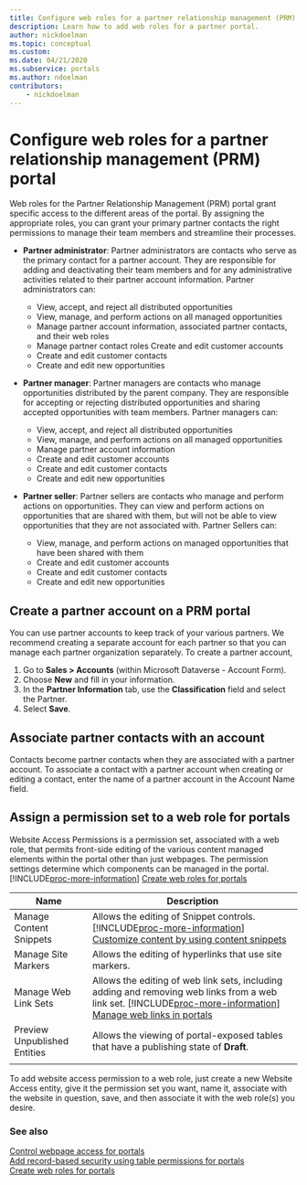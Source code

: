 ```yaml
---
title: Configure web roles for a partner relationship management (PRM) portal
description: Learn how to add web roles for a partner portal.
author: nickdoelman
ms.topic: conceptual
ms.custom: 
ms.date: 04/21/2020
ms.subservice: portals
ms.author: ndoelman
contributors:
    - nickdoelman
---
```


# Configure web roles for a partner relationship management (PRM) portal

Web roles for the Partner Relationship Management (PRM) portal grant specific access to the different areas of the portal. By assigning the appropriate roles, you can grant your primary partner contacts the right permissions to manage their team members and streamline their processes.

- **Partner administrator**: Partner administrators are contacts who serve as the primary contact for a partner account. They are responsible for adding and deactivating their team members and for any administrative activities related to their partner account information. Partner administrators can:
  - View, accept, and reject all distributed opportunities
  - View, manage, and perform actions on all managed opportunities
  - Manage partner account information, associated partner contacts, and their web roles
  - Manage partner contact roles Create and edit customer accounts
  - Create and edit customer contacts
  - Create and edit new opportunities

- **Partner manager**: Partner managers are contacts who manage opportunities distributed by the parent company. They are responsible for accepting or rejecting distributed opportunities and sharing accepted opportunities with team members. Partner managers can:
  - View, accept, and reject all distributed opportunities
  - View, manage, and perform actions on all managed opportunities
  - Manage partner account information
  - Create and edit customer accounts
  - Create and edit customer contacts
  - Create and edit new opportunities

- **Partner seller**: Partner sellers are contacts who manage and perform actions on opportunities. They can view and perform actions on opportunities that are shared with them, but will not be able to view opportunities that they are not associated with. Partner Sellers can:
  - View, manage, and perform actions on managed opportunities that have been shared with them
  - Create and edit customer accounts
  - Create and edit customer contacts
  - Create and edit new opportunities

## Create a partner account on a PRM portal
You can use partner accounts to keep track of your various partners. We recommend creating a separate account for each partner so that you can manage each partner organization separately. To create a partner account, 

1. Go to **Sales &gt; Accounts** (within Microsoft Dataverse - Account Form).
2. Choose **New** and fill in your information.
3. In the **Partner Information** tab, use the **Classification** field and select the Partner.
4. Select **Save**.

## Associate partner contacts with an account

Contacts become partner contacts when they are associated with a partner account. To associate a contact with a partner account when creating or editing a contact, enter the name of a partner account in the Account Name field.

## Assign a permission set to a web role for portals
Website Access Permissions is a permission set, associated with a web role, that permits front-side editing of the various content managed elements within the portal other than just webpages. The permission settings determine which components can be managed in the portal. [!INCLUDE[proc-more-information](../../../includes/proc-more-information.md)] [Create web roles for portals](../configure/create-web-roles.md)  


|             Name             |                                                                                                                   Description                                                                                                                   |
|------------------------------|-------------------------------------------------------------------------------------------------------------------------------------------------------------------------------------------------------------------------------------------------|
|   Manage Content Snippets    |                          Allows the editing of Snippet controls. [!INCLUDE[proc-more-information](../../../includes/proc-more-information.md)] [Customize content by using content snippets](../configure/customize-content-snippets.md)                           |
|     Manage Site Markers      |    Allows the editing of hyperlinks that use site markers.                                                                                      |
|     Manage Web Link Sets     | Allows the editing of web link sets, including adding and removing web links from a web link set. [!INCLUDE[proc-more-information](../../../includes/proc-more-information.md)] [Manage web links in portals](../configure/manage-web-links.md) |
| Preview Unpublished Entities |                                                                            Allows the viewing of portal-exposed tables that have a publishing state of **Draft**.                                                                             |
|                              |                                                                                                                                                                                                                                                 |

To add website access permission to a web role, just create a new Website Access entity, give it the permission set you want, name it, associate with the website in question, save, and then associate it with the web role(s) you desire.

### See also
[Control webpage access for portals](../configure/webpage-access-control.md)  
[Add record-based security using table permissions for portals](../configure/assign-entity-permissions.md)  
[Create web roles for portals](../configure/create-web-roles.md)  
